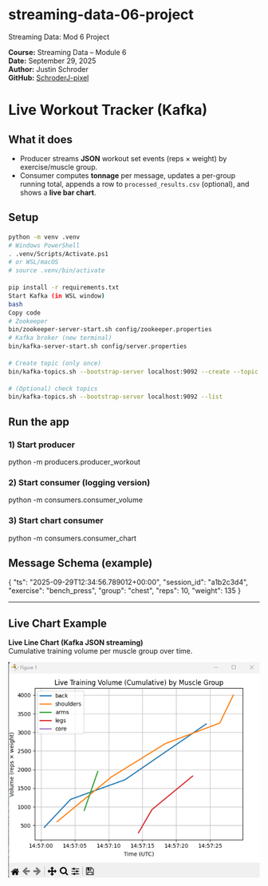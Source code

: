 # streaming-data-06-project
Streaming Data: Mod 6 Project

**Course:** Streaming Data – Module 6  
**Date:** September 29, 2025  
**Author:** Justin Schroder  
**GitHub:** [SchroderJ-pixel](https://github.com/SchroderJ-pixel) 

# Live Workout Tracker (Kafka)

## What it does
- Producer streams **JSON** workout set events (reps × weight) by exercise/muscle group.
- Consumer computes **tonnage** per message, updates a per-group running total, appends a row to `processed_results.csv` (optional), and shows a **live bar chart**.

## Setup
```bash
python -m venv .venv
# Windows PowerShell
. .venv/Scripts/Activate.ps1
# or WSL/macOS
# source .venv/bin/activate

pip install -r requirements.txt
Start Kafka (in WSL window)
bash
Copy code
# Zookeeper
bin/zookeeper-server-start.sh config/zookeeper.properties
# Kafka broker (new terminal)
bin/kafka-server-start.sh config/server.properties

# Create topic (only once)
bin/kafka-topics.sh --bootstrap-server localhost:9092 --create --topic workout_volume --partitions 1 --replication-factor 1

# (Optional) check topics
bin/kafka-topics.sh --bootstrap-server localhost:9092 --list
```

## Run the app

### 1) Start producer
python -m producers.producer_workout

### 2) Start consumer (logging version)
python -m consumers.consumer_volume

### 3) Start chart consumer
python -m consumers.consumer_chart

## Message Schema (example)
{
  "ts": "2025-09-29T12:34:56.789012+00:00",
  "session_id": "a1b2c3d4",
  "exercise": "bench_press",
  "group": "chest",
  "reps": 10,
  "weight": 135
}

---

## Live Chart Example

**Live Line Chart (Kafka JSON streaming)**  
Cumulative training volume per muscle group over time.

![Kafka JSON Line](images/6.2.4.png)

